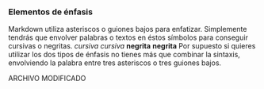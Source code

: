 ### Elementos de énfasis
Markdown utiliza asteriscos o guiones bajos para enfatizar.
Simplemente tendrás que envolver palabras o textos en éstos símbolos para
conseguir cursivas o negritas.
*cursiva*
_cursiva_
**negrita**
__negrita__
Por supuesto si quieres utilizar los dos tipos de énfasis no tienes más
que combinar la sintaxis, envolviendo la palabra entre tres asteriscos o
tres guiones bajos.

ARCHIVO MODIFICADO